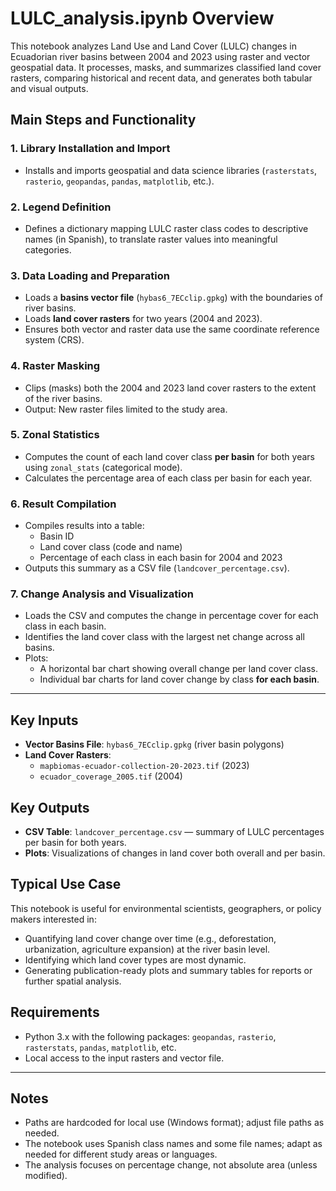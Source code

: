# LULC_analysis.ipynb Overview

This notebook analyzes Land Use and Land Cover (LULC) changes in Ecuadorian river basins between 2004 and 2023 using raster and vector geospatial data. It processes, masks, and summarizes classified land cover rasters, comparing historical and recent data, and generates both tabular and visual outputs.

## Main Steps and Functionality

### 1. **Library Installation and Import**
- Installs and imports geospatial and data science libraries (`rasterstats`, `rasterio`, `geopandas`, `pandas`, `matplotlib`, etc.).

### 2. **Legend Definition**
- Defines a dictionary mapping LULC raster class codes to descriptive names (in Spanish), to translate raster values into meaningful categories.

### 3. **Data Loading and Preparation**
- Loads a **basins vector file** (`hybas6_7ECclip.gpkg`) with the boundaries of river basins.
- Loads **land cover rasters** for two years (2004 and 2023).
- Ensures both vector and raster data use the same coordinate reference system (CRS).

### 4. **Raster Masking**
- Clips (masks) both the 2004 and 2023 land cover rasters to the extent of the river basins.
- Output: New raster files limited to the study area.

### 5. **Zonal Statistics**
- Computes the count of each land cover class **per basin** for both years using `zonal_stats` (categorical mode).
- Calculates the percentage area of each class per basin for each year.

### 6. **Result Compilation**
- Compiles results into a table:
  - Basin ID
  - Land cover class (code and name)
  - Percentage of each class in each basin for 2004 and 2023
- Outputs this summary as a CSV file (`landcover_percentage.csv`).

### 7. **Change Analysis and Visualization**
- Loads the CSV and computes the change in percentage cover for each class in each basin.
- Identifies the land cover class with the largest net change across all basins.
- Plots:
  - A horizontal bar chart showing overall change per land cover class.
  - Individual bar charts for land cover change by class **for each basin**.

---

## Key Inputs

- **Vector Basins File**: `hybas6_7ECclip.gpkg` (river basin polygons)
- **Land Cover Rasters**:
  - `mapbiomas-ecuador-collection-20-2023.tif` (2023)
  - `ecuador_coverage_2005.tif` (2004)

## Key Outputs

- **CSV Table**: `landcover_percentage.csv` — summary of LULC percentages per basin for both years.
- **Plots**: Visualizations of changes in land cover both overall and per basin.

## Typical Use Case

This notebook is useful for environmental scientists, geographers, or policy makers interested in:
- Quantifying land cover change over time (e.g., deforestation, urbanization, agriculture expansion) at the river basin level.
- Identifying which land cover types are most dynamic.
- Generating publication-ready plots and summary tables for reports or further spatial analysis.

## Requirements

- Python 3.x with the following packages: `geopandas`, `rasterio`, `rasterstats`, `pandas`, `matplotlib`, etc.
- Local access to the input rasters and vector file.

---

## Notes

- Paths are hardcoded for local use (Windows format); adjust file paths as needed.
- The notebook uses Spanish class names and some file names; adapt as needed for different study areas or languages.
- The analysis focuses on percentage change, not absolute area (unless modified).
